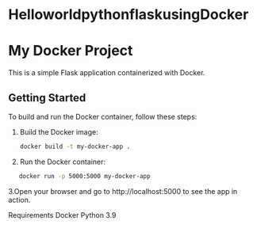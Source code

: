 # HelloworldpythonflaskusingDocker

# My Docker Project

This is a simple Flask application containerized with Docker.

## Getting Started

To build and run the Docker container, follow these steps:

1. Build the Docker image:
   ```bash
   docker build -t my-docker-app .

2. Run the Docker container:
```bash
   docker run -p 5000:5000 my-docker-app
```
3.Open your browser and go to http://localhost:5000 to see the app in action.

Requirements
Docker
Python 3.9
